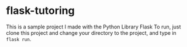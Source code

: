 # flask-tutoring

This is a sample project I made with the Python Library Flask
To run, just clone this project and change your directory to the project, and type in `flask run`.
